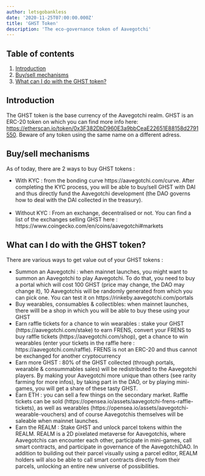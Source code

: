 ```yaml
---
author: letsgobankless
date: '2020-11-25T07:00:00.000Z'
title: 'GHST Token'
description: 'The eco-governance token of Aavegotchi'
---
```


## Table of contents
1. <a href=#introduction>Introduction</a>
2. <a href=#buy-sell-mechanisms>Buy/sell mechanisms</a>
3. <a href=#what-can-i-do-with-the-ghst-token>What can I do with the GHST token?</a>


## Introduction

The GHST token is the base currency of the Aavegotchi realm. GHST is an ERC-20 token on which you can find more info here: https://etherscan.io/token/0x3F382DbD960E3a9bbCeaE22651E88158d2791550. Beware of any token using the same name on a different adress.




## Buy/sell mechanisms
As of today, there are 2 ways to buy GHST tokens :
<br>
<ul>
  <li>With KYC : from the bonding curve https://aavegotchi.com/curve. After completing the KYC process, you will be able to buy/sell GHST with DAI and thus directly fund the Aavegotchi development (the DAO governs how to deal with the DAI collected in the treasury). </li>
<br>
  <li>Without KYC : From an exchange, decentralised or not. You can find a list of the exchanges selling GHST here : https://www.coingecko.com/en/coins/aavegotchi#markets</li>
</ul>
  
## What can I do with the GHST token?
There are various ways to get value out of your GHST tokens :
<ul>
  <li>Summon an Aavegotchi : when mainnet launches, you might want to summon an Aavegotchi to play Aavegotchi. To do that, you need to buy a portal which will cost 100 GHST (price may change, the DAO may change it), 10 Aavegotchis will be randomly generated from which you can pick one. You can test it on https://rinkeby.aavegotchi.com/portals</li>
  <li>Buy wearables, consumables & collectibles: when mainnet launches, there willl be a shop in which you will be able to buy these using your GHST</li>
  <li>Earn raffle tickets for a chance to win wearables : stake your GHST (https://aavegotchi.com/stake) to earn FRENS, convert your FRENS to buy raffle tickets (https://aavegotchi.com/shop), get a chance to win wearables (enter your tickets in the raffle here : https://aavegotchi.com/raffle). FRENS is not an ERC-20 and thus cannot be exchanged for another cryptocurrency</li>
  <li>Earn more GHST : 80% of the GHST collected (through portals, wearable & consummables sales) will be redistributed to the Aavegotchi players. By making your Aavegotchi more unique than others (see rarity farming for more infos), by taking part in the DAO, or by playing mini-games, you will get a share of these tasty GHST.</li>
  <li>Earn ETH : you can sell a few things on the secondary market. Raffle tickets can be sold (https://opensea.io/assets/aavegotchi-frens-raffle-tickets), as well as wearables (https://opensea.io/assets/aavegotchi-wearable-vouchers) and of course Aavegotchis themselves will be saleable when mainnet launches.</li> 
  <li>Earn the REALM : Stake GHST and unlock parcel tokens within the REALM. REALM is a 2D pixelated metaverse for Aavegotchis, where Aavegotchis can encounter each other, participate in mini-games, call smart contracts, and participate in governance of the AavegotchiDAO. In addition to building out their parcel visually using a parcel editor, REALM holders will also be able to call smart contracts directly from their parcels, unlocking an entire new universe of possibilities.</li>
</ul>
